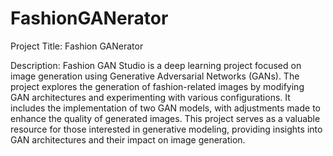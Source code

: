 # FashionGANerator

Project Title: Fashion GANerator

Description: Fashion GAN Studio is a deep learning project focused on image generation using Generative Adversarial Networks (GANs). The project explores the generation of fashion-related images by modifying GAN architectures and experimenting with various configurations. It includes the implementation of two GAN models, with adjustments made to enhance the quality of generated images. This project serves as a valuable resource for those interested in generative modeling, providing insights into GAN architectures and their impact on image generation.
